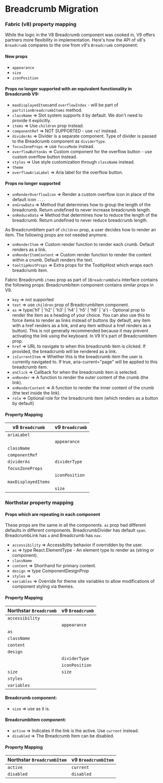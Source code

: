 # Breadcrumb Migration

### Fabric (v8) property mapping

While the logic in the V8 Breadcrumb component was cooked in, V9 offers partners more flexibility in implementation.
Here's how the API of v8's `Breadcrumb` compares to the one from v9's `Breadcrumb` component:

#### New props

- `appearance`
- `size`
- `iconPosition`

#### Props no longer supported with an equivalent functionality in Breadcrumb V9:

- `maxDisplayedItems`and `overflowIndex` - will be part of `partitionBreadcrumbItems` method.
- `className` => Slot system supports it by default. We don't need to provide it explicitly.
- `items` => Use `children` prop instead.
- `componentRef` => NOT SUPPORTED - use `ref` instead.
- `dividerAs` => Divider is a separate component. Type of divider is passed to the Breadcrumb component as `dividerType`.
- `focusZoneProps` => use `focusMode` instead.
- `overflowButtonAs` => Custom component for the overflow button - use custom overflow button instead.
- `styles` => Use style customization through `className` instead.
- `theme`
- `overflowAriaLabel` => Aria label for the overflow button.

#### Props no longer supported

- `onRenderOverflowIcon` => Render a custom overflow icon in place of the default icon `...`.
- `onGrowData` => Method that determines how to group the length of the breadcrumb. Return undefined to never increase breadcrumb length.
- `onReduceData` => Method that determines how to reduce the length of the breadcrumb. Return undefined to never reduce breadcrumb length.

As BreadcrumbItem part of `children` prop, a user decides how to render an item.
The following props are not needed anymore.

- `onRenderItem` => Custom render function to render each crumb. Default renders as a link.
- `onRenderItemContent` => Custom render function to render the content within a crumb. Default renders the text.
- `tooltipHostProps` => Extra props for the TooltipHost which wraps each breadcrumb item.

Fabric Breadcrumb `items` prop as part of `IBreadcrumbData` interface contains the following props:
BreadcrumbItem component contains similar props in V9.

- `key` => not supported
- `text` => use `children` prop of BreadcrumbItem component.
- `as` => type('h1' | 'h2' | 'h3' | 'h4' | 'h5' | 'h6' | 'a') - Optional prop to render the item as a heading of your choice. You can also use this to force items to render as links instead of buttons (by default, any item with a href renders as a link, and any item without a href renders as a button). This is not generally recommended because it may prevent activating the link using the keyboard. In V9 It's part of BreadcrumbItem prop.
- `href` => URL to navigate to when this breadcrumb item is clicked. If provided, the breadcrumb will be rendered as a link.
- `isCurrentItem` => Whether this is the breadcrumb item the user is currently navigated to. If true, aria-current="page" will be applied to this breadcrumb item.
- `onClick` => Callback for when the breadcrumb item is selected.
- `onRender` => A function to render the outer content of the crumb (the link).
- `onRenderContent` => A function to render the inner content of the crumb (the text inside the link).
- `role` => Optional role for the breadcrumb item (which renders as a button by default)

#### Property Mapping

| v8 `Breadcrumb`     | v9 `Breadcrumb` |
| ------------------- | --------------- |
| `ariaLabel`         |                 |
|                     | `appearance`    |
| `className`         |                 |
| `componentRef`      |                 |
| `dividerAs`         | `dividerType`   |
| `focusZoneProps`    |                 |
|                     | `iconPosition`  |
| `maxDisplayedItems` |                 |
|                     | `size`          |

### Northstar property mapping

#### Props which are repeating in each component

These props are the same in all the components.
`as` prop had different defaults in different components.
BreadcrumbDivider has default `span`. BreadcrumbLink has `a` and Breadcrumb has `nav`.

- `accessibility` => Accessibility behavior if overridden by the user.
- `as` => type React.ElementType - An element type to render as (string or component).
- `className`
- `content` => Shorthand for primary content.
- `design` => type ComponentDesignProp
- `styles` =>
- `variables` => Override for theme site variables to allow modifications of component styling via themes.

#### Property Mapping

| Northstar `Breadcrumb` | v9 `Breadcrumb` |
| ---------------------- | --------------- |
| `accessibility`        |                 |
|                        | `appearance`    |
| `as`                   |                 |
| `className`            |                 |
| `content`              |                 |
| `design`               |                 |
|                        | `dividerType`   |
|                        | `iconPosition`  |
| `size`                 | `size`          |
| `styles`               |                 |
| `variables`            |                 |

#### Breadcrumb component:

- `size` => use as it is.

#### BreadcrumbItem component:

- `active` => Indicates if the link is the active. Use `current` instead.
- `disabled` => The Breadcrumb Item can be disabled.

#### Property Mapping

| Northstar `BreadcrumbItem` | v9 `BreadcrumbItem` |
| -------------------------- | ------------------- |
| `active`                   | `current`           |
| `disabled`                 | `disabled`          |
